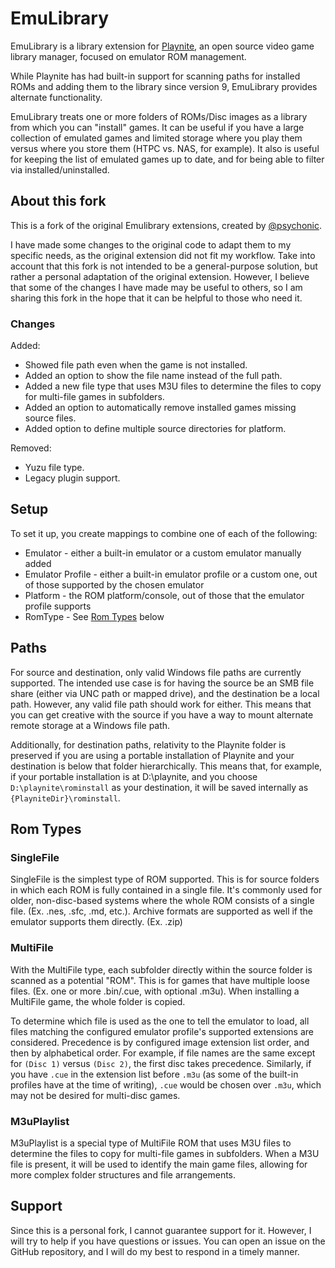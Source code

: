 # EmuLibrary

EmuLibrary is a library extension for [Playnite](https://www.playnite.link), an open source video game library manager, focused on emulator ROM management.

While Playnite has had built-in support for scanning paths for installed ROMs and adding them to the library since version 9, EmuLibrary provides alternate functionality.

EmuLibrary treats one or more folders of ROMs/Disc images as a library from which you can "install" games. It can be useful if you have a large collection of emulated games and limited storage where you play them versus where you store them (HTPC vs. NAS, for example). It also is useful for keeping the list of emulated games up to date, and for being able to filter via installed/uninstalled.

## About this fork

This is a fork of the original Emulibrary extensions, created by [@psychonic](https://github.com/psychonic/Playnite-EmuLibrary).

I have made some changes to the original code to adapt them to my specific needs, as the original extension did not fit my workflow. Take into account that this fork is not intended to be a general-purpose solution, but rather a personal adaptation of the original extension. However, I believe that some of the changes I have made may be useful to others, so I am sharing this fork in the hope that it can be helpful to those who need it.

### Changes

Added:

* Showed file path even when the game is not installed.
* Added an option to show the file name instead of the full path.
* Added a new file type that uses M3U files to determine the files to copy for multi-file games in subfolders.
* Added an option to automatically remove installed games missing source files.
* Added option to define multiple source directories for platform.

Removed:

* Yuzu file type.
* Legacy plugin support.

## Setup

To set it up, you create mappings to combine one of each of the following:

* Emulator - either a built-in emulator or a custom emulator manually added
* Emulator Profile - either a built-in emulator profile or a custom one, out of those supported by the chosen emulator
* Platform - the ROM platform/console, out of those that the emulator profile supports
* RomType - See [Rom Types](#rom-types) below

## Paths

For source and destination, only valid Windows file paths are currently supported. The intended use case is for having the source be an SMB file share (either via UNC path or mapped drive), and the destination be a local path. However, any valid file path should work for either. This means that you can get creative with the source if you have a way to mount alternate remote storage at a Windows file path.

Additionally, for destination paths, relativity to the Playnite folder is preserved if you are using a portable installation of Playnite and your destination is below that folder hierarchically. This means that, for example, if your portable installation is at D:\playnite, and you choose `D:\playnite\rominstall` as your destination, it will be saved internally as `{PlayniteDir}\rominstall`.

## Rom Types

### SingleFile

SingleFile is the simplest type of ROM supported. This is for source folders in which each ROM is fully contained in a single file. It's commonly used for older, non-disc-based systems where the whole ROM consists of a single file. (Ex. .nes, .sfc, .md, etc.). Archive formats are supported as well if the emulator supports them directly. (Ex. .zip)

### MultiFile

With the MultiFile type, each subfolder directly within the source folder is scanned as a potential "ROM". This is for games that have multiple loose files. (Ex. one or more .bin/.cue, with optional .m3u). When installing a MultiFile game, the whole folder is copied. 

To determine which file is used as the one to tell the emulator to load, all files matching the configured emulator profile's supported extensions are considered. Precedence is by configured image extension list order, and then by alphabetical order. For example, if file names are the same except for `(Disc 1)` versus `(Disc 2)`, the first disc takes precedence. Similarly, if you have `.cue` in the extension list before `.m3u` (as some of the built-in profiles have at the time of writing), `.cue` would be chosen over `.m3u`, which may not be desired for multi-disc games.

### M3uPlaylist

M3uPlaylist is a special type of MultiFile ROM that uses M3U files to determine the files to copy for multi-file games in subfolders. When a M3U file is present, it will be used to identify the main game files, allowing for more complex folder structures and file arrangements.

## Support

Since this is a personal fork, I cannot guarantee support for it. However, I will try to help if you have questions or issues. You can open an issue on the GitHub repository, and I will do my best to respond in a timely manner.
